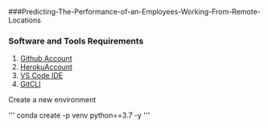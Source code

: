 ###Predicting-The-Performance-of-an-Employees-Working-From-Remote-
    Locations
### Software and Tools Requirements

1. [Github Account](https://github.com)
2. [HerokuAccount](https://heroku.com)
3. [VS Code IDE](https:code.visualstudio.com/)
4. [GitCLI](https://git-scm.com/book/en/v2/Getting-Started-The-Command-Line)

Create a new environment

'''
 conda create -p venv python==3.7 -y
'''
